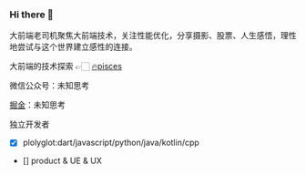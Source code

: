 ### Hi there 👋

大前端老司机聚焦大前端技术，关注性能优化，分享摄影、股票、人生感悟，理性地尝试与这个世界建立感性的连接。

大前端的技术探索 👉🏻 [🔥pisces](https://big-frontend.github.io/pisces/)

微信公众号：未知思考

[掘金](https://juejin.cn/user/641770520320232/posts)：未知思考

独立开发者
- [x] plolyglot:dart/javascript/python/java/kotlin/cpp
- [] product & UE & UX
<!-- ![qrcode_for_gh_7ee5cf10b1bf_258](https://user-images.githubusercontent.com/13391139/196044770-c8e2a2f2-0be5-4571-b4d9-9faba5033503.jpeg) -->

